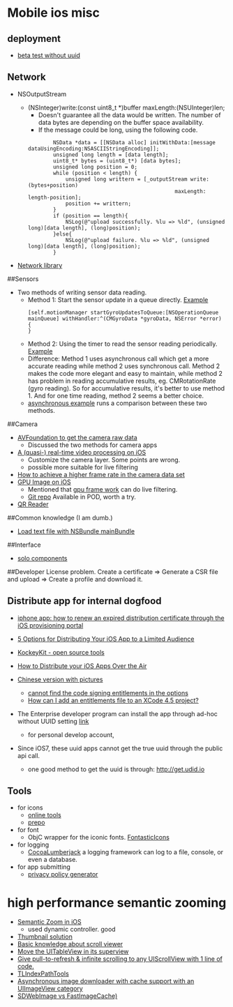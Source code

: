 Mobile ios misc 
==============


## deployment

- [beta test without uuid](https://subodhnpushpak.wordpress.com/2015/01/05/deploying-ios-apps-without-udid-to-beta-testers-using-testflight-beta-testing/)

## Network
- NSOutputStream 
	- (NSInteger)write:(const uint8_t *)buffer maxLength:(NSUInteger)len;
		- Doesn't guarantee all the data would be written. The number of data bytes are depending on the buffer space availability.
		- If the message could be long, using the following code.
		```
		        NSData *data = [[NSData alloc] initWithData:[message dataUsingEncoding:NSASCIIStringEncoding]];
		        unsigned long length = [data length];
		        uint8_t* bytes = (uint8_t*) [data bytes];
		        unsigned long position = 0;
		        while (position < length) {
		            unsigned long writtern = [_outputStream write:(bytes+position)
		                                               maxLength: length-position];
		            position += writtern;
		        }
		        if (position == length){
		            NSLog(@"upload successfully. %lu => %ld", (unsigned long)[data length], (long)position);
		        }else{
		            NSLog(@"upload failure. %lu => %ld", (unsigned long)[data length], (long)position);
		        }
		```

- [Network library](https://github.com/6david9/ImageTransfer)


##Sensors
- Two methods of writing sensor data reading.
	- Method 1: Start the sensor update in a queue directly. [Example](http://stackoverflow.com/questions/8737889/core-motion-gyroscope-360-degree-values)
		```Code example:
		[self.motionManager startGyroUpdatesToQueue:[NSOperationQueue mainQueue] withHandler:^(CMGyroData *gyroData, NSError *error) {
		}
		```
	- Method 2: Using the timer to read the sensor reading periodically. [Example](https://github.com/foundry/MagnetoMeter/blob/master/Magnetometer/MotionViewController.m)
	- Difference: Method 1 uses asynchronous call which get a more accurate reading while method 2 uses synchronous call. Method 2 makes the code more elegant and easy to maintain, while method 2 has problem in reading accumulative results, eg. CMRotationRate (gyro reading). So for accumulative results, it's better to use method 1. And for one time reading, method 2 seems a better choice.
	- [asynchronous example](https://github.com/pmanna/Gyroscope) runs a comparison between these two methods.

##Camera
- [AVFoundation to get the camera raw data](http://weblog.invasivecode.com/post/18445861158/a-very-cool-custom-video-camera-with)
	- Discussed the two methods for camera apps 
- [A (quasi-) real-time video processing on iOS](http://weblog.invasivecode.com/post/23153661857/a-quasi-real-time-video-processing-on-ios-in)
	- Customize the camera layer. Some points are wrong.
	- possible more suitable for live filtering
- [How to achieve a higher frame rate in the camera data set](http://stackoverflow.com/questions/20330174/avcapture-capturing-and-getting-framebuffer-at-60-fps-in-ios-7) 
- [GPU Image on iOS](http://stackoverflow.com/questions/6625888/are-the-core-image-filters-in-ios-5-0-fast-enough-for-realtime-video-processing/6628208#6628208)
	- Mentioned that [gpu frame work](http://stackoverflow.com/questions/8778117/video-filtering-in-iphone-is-slow) can do live filtering. 
	- [Git repo](https://github.com/BradLarson/GPUImage) Available in POD, worth a try.
- [QR Reader](http://www.appcoda.com/qr-code-ios-programming-tutorial/)
	
	
##Common knowledge (I am dumb.)
- [Load text file with NSBundle mainBundle](http://blog.csdn.net/duxinfeng2010/article/details/7698135)

##Interface
- [solo components](https://github.com/andreyvit/SoloComponents-iOS/tree/11b2d4a0b6187f231aef2499e46ad5e97571263b#readme)

##Developer License problem.
Create a certificate => Generate a CSR file and upload => Create a profile and download it.

## Distribute app for internal dogfood
- [iphone app: how to renew an expired distribution certificate through the iOS provisioning portal](http://stackoverflow.com/questions/7096254/iphone-app-how-to-renew-an-expired-distribution-certificate-through-the-ios-pro)
- [5 Options for Distributing Your iOS App to a Limited Audience](http://mobiledan.net/2012/03/02/5-options-for-distributing-ios-apps-to-a-limited-audience-legally/)
- [KockeyKit - open source tools](https://github.com/bitstadium/HockeyKit)
- [How to Distribute your iOS Apps Over the Air](http://aaronparecki.com/articles/2011/01/21/1/how-to-distribute-your-ios-apps-over-the-air)
- [Chinese version with pictures](http://www.minwt.com/ios/4457.html)
	- [cannot find the code signing entitlements in the options](http://stackoverflow.com/questions/1116963/dont-see-code-signing-entitlements-in-xcode-target-properties)
	- [How can I add an entitlements file to an XCode 4.5 project? ](http://stackoverflow.com/questions/12698506/how-can-i-add-an-entitlements-file-to-an-xcode-4-5-project)
	
- The Enterprise developer program can install the app through ad-hoc without UUID setting [link](http://stackoverflow.com/questions/16400347/distributing-beta-iphone-app-without-uuids)
	- for personal develop account, 
	
- Since iOS7, these uuid apps cannot get the true uuid through the public api call.
	- one good method to get the uuid is through: http://get.udid.io
	
	
## Tools
- for icons
	- [online tools](http://ticons.fokkezb.nl/)
	- [prepo](https://itunes.apple.com/us/app/prepo/id476533227?mt=12)
- for font
	- ObjC wrapper for the iconic fonts. [FontasticIcons](https://github.com/AlexDenisov/FontasticIcons)
- for logging
	- [CocoaLumberjack](https://github.com/CocoaLumberjack/CocoaLumberjack) a logging framework can log to  a file, console, or even a database.
- for app submitting
	- [privacy policy generator](https://www.iubenda.com/blog/2013/06/14/privacy-policy-for-ios-apps/)
	
	
	
# high performance semantic zooming

- [Semantic Zoom in iOS](http://monodeveloper.org/uncategorized/semantic-zoom-in-ios/)
	- used dynamic controller. good 
- [Thumbnail solution](http://stackoverflow.com/questions/14659650/uiscrollview-lazy-loading)
- [Basic knowledge about scroll viewer](http://www.raywenderlich.com/10518/how-to-use-uiscrollview-to-scroll-and-zoom-content)
- [Move the UITableView in its superview](http://stackoverflow.com/questions/21677268/uitableview-inside-uiscrollview-not-receiving-first-tap-after-scrollling)
- [Give pull-to-refresh & infinite scrolling to any UIScrollView with 1 line of code.](https://github.com/samvermette/SVPullToRefresh)
- [TLIndexPathTools](http://tlindexpathtools.com/)
- [Asynchronous image downloader with cache support with an UIImageView category](https://github.com/rs/SDWebImage)
- [SDWebImage vs FastImageCache)](https://bpoplauschi.wordpress.com/2014/03/21/ios-image-caching-sdwebimage-vs-fastimage/)